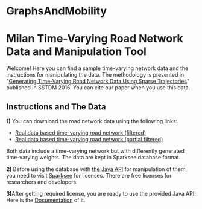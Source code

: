# GraphsAndMobility

<h1>Milan Time-Varying Road Network Data and Manipulation Tool</h1>
<p>Welcome! Here you can find a sample time-varying network data and the instructions for manipulating the data. The methodology is presented in &quot;<a href="generatingNetwork.pdf">Generating Time-Varying Road Network Data Using Sparse Trajectories</a>&quot; published in SSTDM 2016. You can cite our paper when you use this data. </p> 
<h2>Instructions and The Data</h2>
<p><strong>1)</strong> You can download the road network data using the following links:</p>
<ul>
  <li><a href="http://cs.bilkent.edu.tr/~elif.eser/RoadNetworkFiltered.gdb">Real data based time-varying road network (filtered) </a></li>
  <li><a href="http://cs.bilkent.edu.tr/~elif.eser/RoadNetworkPartialFiltered.gdb">Real data based time-varying road network (partial filtered)</a></li>
</ul>
<p>Both data include a time-varying network but with differently generated time-varying weights. The data are kept in Sparksee database format. </p>
<p><strong>2)</strong> Before using the database with <a href="elif.eser.bilkent.edu.tr/roadNetwork.jar">the Java API</a> for manipulation of them, you need to visit <a href="http://www.sparsity-technologies.com/#licenses">Sparksee</a> for licenses. There are free licenses for researchers and developers.</p>
<p><strong>3)</strong>After getting required license, you are ready to use the provided Java API! Here is the <a href="documentation">Documentation</a> of it. 
